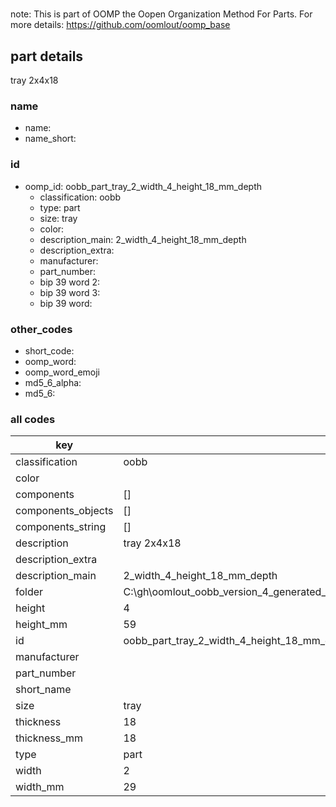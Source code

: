 #   

note: This is part of OOMP the Oopen Organization Method For Parts. For more details: https://github.com/oomlout/oomp_base

##  part details



tray 2x4x18

### name
* name: 
* name_short: 
### id
* oomp_id: oobb_part_tray_2_width_4_height_18_mm_depth
  * classification: oobb
  * type: part
  * size: tray
  * color: 
  * description_main: 2_width_4_height_18_mm_depth
  * description_extra: 
  * manufacturer: 
  * part_number: 
  * bip 39 word 2: 
  * bip 39 word 3: 
  * bip 39 word: 

### other_codes
* short_code: 
* oomp_word: 
* oomp_word_emoji 
* md5_6_alpha: 
* md5_6: 









### all codes 
| key | value |  
| --- | --- |  
| classification | oobb |  
| color |  |  
| components | [] |  
| components_objects | [] |  
| components_string | [] |  
| description | tray 2x4x18 |  
| description_extra |  |  
| description_main | 2_width_4_height_18_mm_depth |  
| folder | C:\gh\oomlout_oobb_version_4_generated_parts\things\oobb_part_tray_2_width_4_height_18_mm_depth |  
| height | 4 |  
| height_mm | 59 |  
| id | oobb_part_tray_2_width_4_height_18_mm_depth |  
| manufacturer |  |  
| part_number |  |  
| short_name |  |  
| size | tray |  
| thickness | 18 |  
| thickness_mm | 18 |  
| type | part |  
| width | 2 |  
| width_mm | 29 |  
